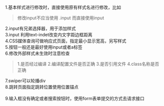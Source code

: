 1.基本样式进行修改时，直接使用原有样式名进行修改，比如 
   >修改input不应当使用 .input 而直接使用input <br>
   
2.input有兄弟选择器，用于添加样式 <br>
3.input 利用text-indet改变内文字距边框距离<br>
4.CSS媒体查询可做响应式页面，指定最小显示宽高，另写样式<br>
5.按钮一般还是最好使用input或者a标签<br>
6.修改外部样式未生效时注意检查
   >1.是否经过编译 2.编译配置文件是否正确 3.是否引用文件 4.class名称是否正确<br>

7.swiper可以轮播div<br>
8.跳转页面指定跳转位置使用位置锚点<br>  
9.输入框没有确定或者搜索按钮时，使用form表单提交的方式去请求接口
